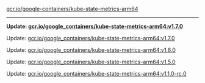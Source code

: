 [gcr.io/google-containers/kube-state-metrics-arm64](https://hub.docker.com/r/cruse/kube-state-metrics-arm64/tags/) 

----
**Update: [gcr.io/google_containers/kube-state-metrics-arm64:v1.7.0](https://hub.docker.com/r/cruse/kube-state-metrics-arm64/tags/)**

Update: [gcr.io/google_containers/kube-state-metrics-arm64:v1.7.0](https://hub.docker.com/r/cruse/kube-state-metrics-arm64/tags/)

Update: [gcr.io/google_containers/kube-state-metrics-arm64:v1.6.0](https://hub.docker.com/r/cruse/kube-state-metrics-arm64/tags/)

Update: [gcr.io/google_containers/kube-state-metrics-arm64:v1.5.0](https://hub.docker.com/r/cruse/kube-state-metrics-arm64/tags/)

Update: [gcr.io/google_containers/kube-state-metrics-arm64:v1.1.0-rc.0](https://hub.docker.com/r/cruse/kube-state-metrics-arm64/tags/)

